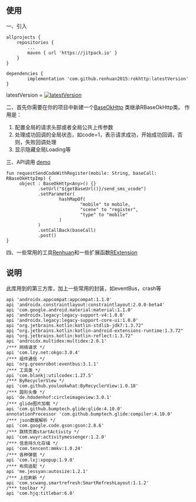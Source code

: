 
## 使用

一、引入

	allprojects {
		repositories {
			...
			maven { url 'https://jitpack.io' }
		}
	}
  
	dependencies {
	        implementation 'com.github.renhuan2015:rokhttp:latestVersion'
	}
	
 latestVersion = [![latestVersion](https://jitpack.io/v/renhuan2015/rokhttp.svg)](https://jitpack.io/#renhuan2015/rokhttp)
 
二、首先你需要在你的项目中新建一个[BaseOkHttp](https://github.com/renhuan2015/rokhttp/blob/master/app/src/main/java/com/renhuan/administrator/myokhttp/config/BaseOkHttp.kt)
类继承RBaseOkHttp类。
作用是：
1. 配置全局的请求头部或者全局公共上传参数
2. 处理成功回调的全局状态，如code=1，表示请求成功，开始成功回调，否则，失败回调处理
3. 显示隐藏全局Loading等

三、API调用 [demo](https://github.com/renhuan2015/rokhttp/blob/master/app/src/main/java/com/renhuan/administrator/myokhttp/config/Api.kt)

 	fun requestSendCodeWithRegister(mobile: String, baseCall: RBaseOkHttpImp) {
       	 object : BaseOkHttp<Any>() {}
                .setUrl("${getBaseUrl()}/send_sms_vcode")
                .setParameter(
                        hashMapOf(
                                "mobile" to mobile,
                                "scene" to "register",
                                "type" to "mobile"
                        )
                )
                .setCallBack(baseCall)
                .post()
    }
      
 四、一些常用的工具[Renhuan](https://github.com/renhuan2015/rokhttp/blob/master/okhttplib/src/main/java/com/renhuan/okhttplib/utils/Renhuan.kt)和一些扩展函数[RExtension](https://github.com/renhuan2015/rokhttp/blob/master/okhttplib/src/main/java/com/renhuan/okhttplib/utils/RExtension.kt)
 
 ## 说明
 
 此库用到的第三方库，加上一些常用的封装，如eventBus，crash等
 
    api 'androidx.appcompat:appcompat:1.1.0'
    api 'androidx.constraintlayout:constraintlayout:2.0.0-beta4'
    api 'com.google.android.material:material:1.1.0'
    api 'androidx.legacy:legacy-support-v4:1.0.0'
    api 'androidx.legacy:legacy-support-core-ui:1.0.0'
    api "org.jetbrains.kotlin:kotlin-stdlib-jdk7:1.3.72"
    api "org.jetbrains.kotlin:kotlin-android-extensions-runtime:1.3.72"
    api "org.jetbrains.kotlin:kotlin-reflect:1.3.72"
    api 'androidx.multidex:multidex:2.0.1'
    /*** 网络请求 */
    api 'com.lzy.net:okgo:3.0.4'
    /*** 组件通信 */
    api 'org.greenrobot:eventbus:3.1.1'
    /*** 工具类 */
    api 'com.blankj:utilcodex:1.27.5'
    /*** ByRecyclerView */
    api 'com.github.youlookwhat:ByRecyclerView:1.0.18'
    /*** 圆形头像 */
    api 'de.hdodenhof:circleimageview:3.0.1'
    /*** glide图片加载 */
    api 'com.github.bumptech.glide:glide:4.10.0'
    annotationProcessor 'com.github.bumptech.glide:compiler:4.10.0'
    /*** json数据解析 */
    api 'com.google.code.gson:gson:2.8.6'
    /*** 跳转页面startActivity */
    api 'com.wuyr:activitymessenger:1.2.0'
    /*** 信息持久化存储 */
    api 'com.tencent:mmkv:1.0.24'
    /*** 各种弹窗 */
    api 'com.lxj:xpopup:1.9.0'
    /*** 布局适配 */
    api 'me.jessyan:autosize:1.2.1'
    /*** 上拉刷新 */
    api 'com.scwang.smartrefresh:SmartRefreshLayout:1.1.2'
    /*** toolbar */
    api 'com.hjq:titlebar:6.0'
